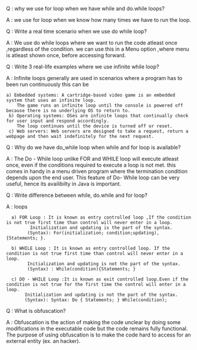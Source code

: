 Q : why we use for loop when we have while and do.while loops?

A : we use for loop when we know how many times we have to run the loop.

Q : Write a real time scenario when we use do while loop?

A : We use do while loops where we want to run the code atleast once ,regardless of the condition. we can use this in a Menu option ,where menu is atleast shown once, 
    before accessing forward. 

Q : Write 3 real-life examples where we use infinite while loop?

A : Infinite loops generally are used in scenarios where a program has to been run continuously this can be
    
    a) Embedded systems: A cartridge-based video game is an embedded system that uses an infinite loop.
        The game runs an infinite loop until the console is powered off because there is no underlying OS to return to.
     b) Operating systems: OSes are infinite loops that continually check for user input and respond accordingly.
        The loop continues until the device is turned off or reset.
     c) Web servers: Web servers are designed to take a request, return a webpage and then wait indefinitely for the next request.

Q : Why do we have do_while loop when while and for loop is available?

A : The Do - While loop unlike FOR and WHILE loop will execute atleast once, even if the conditions required to execute a loop is not met.
    this comes in handy in a menu driven program where the termination condition depends upon the end user.
    This feature of Do- While loop can be very useful, hence its availibilty in Java is important. 

Q : Write difference between while, do.while and for loop?

A : loops
       
      a) FOR Loop : It is known as entry controlled loop ,If the condition is not true first time than control will never enter in a loop.
             Initialization and updating is the part of the syntax.
            (Syntax): For(initialization; condition;updating), {Statements; }.
      
      b) WHILE Loop : It is known as entry controlled loop. If the condition is not true first time than control will never enter in a loop.
            Initialization and updating is not the part of the syntax.
            (Syntax) : While(condition){Statements; }
      
      c) DO - WHILE Loop :It is known as exit controlled loop.Even if the condition is not true for the first time the control will enter in a loop.
           Initialization and updating is not the part of the syntax.
           (Syntax): Syntax: Do { Statements; } While(condition);
           
Q : What is obfuscation?

A : Obfuscation is the action of making the code unclear by doing some modifications in the executable code but the code remains fully functional.
    The purpose of using obfuscation is to make the code hard to access for an external entity (ex. an hacker).
